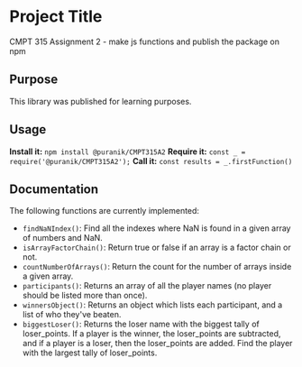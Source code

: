 # Project Title
CMPT 315 Assignment 2 - make js functions and publish the package on npm
## Purpose
This library was published for learning purposes.
## Usage
**Install it:**
`npm install @puranik/CMPT315A2`
**Require it:**
`const _ = require('@puranik/CMPT315A2');`
**Call it:**
`const results = _.firstFunction()`
## Documentation
The following functions are currently implemented:
* `findNaNIndex()`: Find all the indexes where NaN is found in a given array of numbers and NaN. 
* `isArrayFactorChain()`: Return true or false if an array is a factor chain or not. 
* `countNumberOfArrays()`: Return the count for the number of arrays inside a given array. 
* `participants()`: Returns an array of all the player names (no player should be listed more than once). 
* `winnersObject()`: Returns an object which lists each participant, and a list of who they've beaten. 
* `biggestLoser()`: Returns the loser name with the biggest tally of loser_points. If a player is the winner, the loser_points are subtracted, and if a player is a loser, then the loser_points are added. Find the player with the largest tally of loser_points. 
